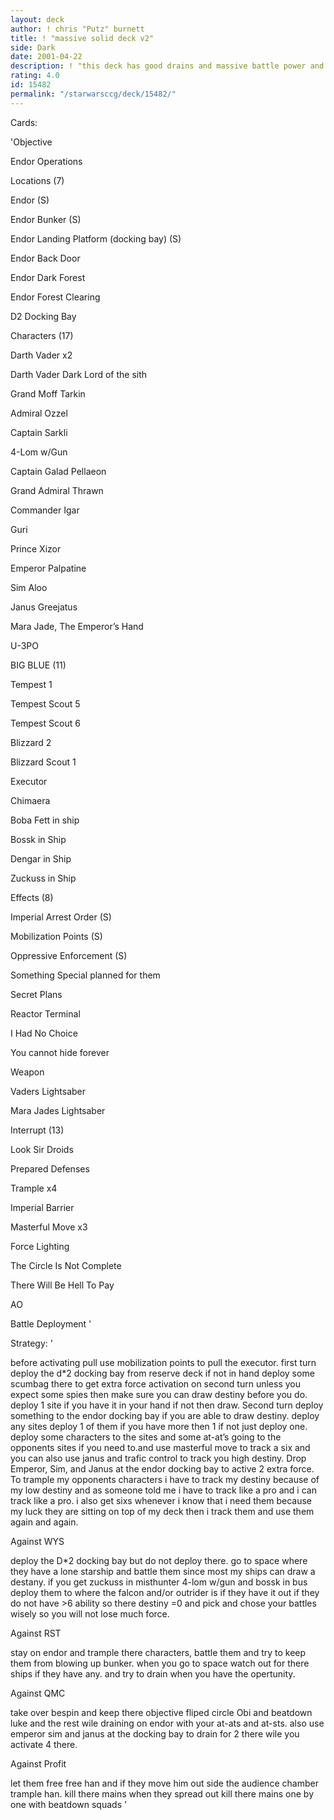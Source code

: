 ```yaml
---
layout: deck
author: ! chris "Putz" burnett
title: ! "massive solid deck v2"
side: Dark
date: 2001-04-22
description: ! "this deck has good drains and massive battle power and is deep in space"
rating: 4.0
id: 15482
permalink: "/starwarsccg/deck/15482/"
---
```

Cards: 

'Objective 

Endor Operations 


Locations (7) 

Endor (S) 

Endor Bunker (S) 

Endor Landing Platform (docking bay) (S) 

Endor Back Door 

Endor Dark Forest 

Endor Forest Clearing 

D2 Docking Bay 


Characters (17) 

Darth Vader x2 

Darth Vader Dark Lord of the sith 

Grand Moff Tarkin 

Admiral Ozzel 

Captain Sarkli 

4-Lom w/Gun 

Captain Galad Pellaeon 

Grand Admiral Thrawn 

Commander Igar 

Guri 

Prince Xizor 

Emperor Palpatine 

Sim Aloo 

Janus Greejatus 

Mara Jade, The Emperor&#8217;s Hand 

U-3PO 


BIG BLUE (11) 

Tempest 1 

Tempest Scout 5 

Tempest Scout 6 

Blizzard 2 

Blizzard Scout 1 

Executor 

Chimaera 

Boba Fett in ship 

Bossk in Ship 

Dengar in Ship 

Zuckuss in Ship 


Effects (8) 

Imperial Arrest Order (S) 

Mobilization Points (S) 

Oppressive Enforcement (S) 

Something Special planned for them 

Secret Plans 

Reactor Terminal 

I Had No Choice 

You cannot hide forever 


Weapon 

Vaders Lightsaber 

Mara Jades Lightsaber 


Interrupt (13) 

Look Sir Droids 

Prepared Defenses 

Trample x4 

Imperial Barrier 

Masterful Move x3 

Force Lighting 

The Circle Is Not Complete 

There Will Be Hell To Pay 


AO 

Battle Deployment  '

Strategy: '

before activating pull use mobilization points to pull the executor. first turn deploy the d*2 docking bay from reserve deck if not in hand deploy some scumbag there to get extra force activation on second turn unless you expect some spies then make sure you can draw destiny before you do. deploy 1 site if you have it in your hand if not then draw. Second turn deploy something to the endor docking bay if you are able to draw destiny. deploy any sites deploy 1 of them if you have more then 1 if not just deploy one. deploy some characters to the sites and some at-at&#8217;s going to the opponents sites if you need to.and use masterful move to track a six and you can also use janus and trafic control to track you high destiny. Drop Emperor, Sim, and Janus at the endor docking bay to active 2 extra force. To trample my opponents characters i have to track my destiny because of my low destiny and as someone told me i have to track like a pro and i can track like a pro. i also get sixs whenever i know that i need them because my luck they are sitting on top of my deck then i track them and use them again and again. 


Against WYS 

deploy the D*2 docking bay but do not deploy there. go to space where they have a lone starship and battle them since most my ships can draw a destany. if you get zuckuss in misthunter 4-lom w/gun and bossk in bus deploy them to where the falcon and/or outrider is if they have it out if they do not have >6 ability so there destiny =0 and pick and chose your battles wisely so you will not lose much force. 


Against RST 

stay on endor and trample there characters, battle them and try to keep them from blowing up bunker. when you go to space watch out for there ships if they have any. and try to drain when you have the opertunity. 


Against QMC 

take over bespin and keep there objective fliped circle Obi and beatdown luke and the rest wile draining on endor with your at-ats and at-sts. also use emperor sim and janus at the docking bay to drain for 2 there wile you activate 4 there. 


Against Profit 

let them free free han and if they move him out side the audience chamber trample han. kill there mains when they spread out kill there mains one by one with beatdown squads  '
